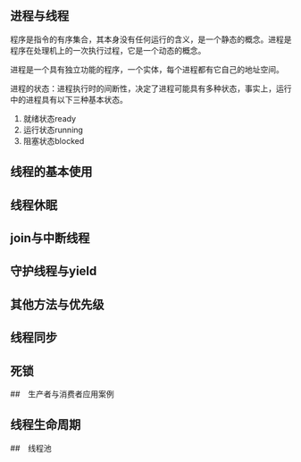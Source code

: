 ## 进程与线程
程序是指令的有序集合，其本身没有任何运行的含义，是一个静态的概念。进程是程序在处理机上的一次执行过程，它是一个动态的概念。

进程是一个具有独立功能的程序，一个实体，每个进程都有它自己的地址空间。

进程的状态：进程执行时的间断性，决定了进程可能具有多种状态，事实上，运行中的进程具有以下三种基本状态。

1. 就绪状态ready
2. 运行状态running
3. 阻塞状态blocked


## 线程的基本使用

## 线程休眠

## join与中断线程

## 守护线程与yield

## 其他方法与优先级

## 线程同步

## 死锁

##　生产者与消费者应用案例

## 线程生命周期

##　线程池
